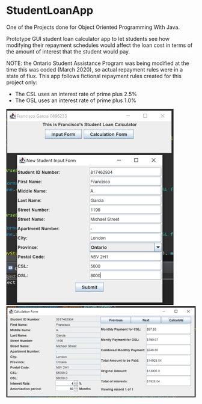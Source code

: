 # StudentLoanApp

One of the Projects done for Object Oriented Programming With Java.

Prototype GUI student loan calculator app to let students see how modifying their repayment schedules 
would affect the loan cost in terms of the amount of interest that the student would pay.

NOTE: the  Ontario Student Assistance Program was being modified at the time this was coded (March 2020), so actual repayment rules were in a state of flux. 
This app follows fictional repayment rules created for this project only:

- The CSL uses an interest rate of prime plus 2.5%
- The OSL uses an interest rate of prime plus 1.0%

![Alt text](https://github.com/franzgar91/StudentLoanApp/blob/main/Images/MainMenu_And_InputForm.PNG "Optional Title")
![Alt text](https://github.com/franzgar91/StudentLoanApp/blob/main/Images/sample_calculations.PNG "Optional Title")

